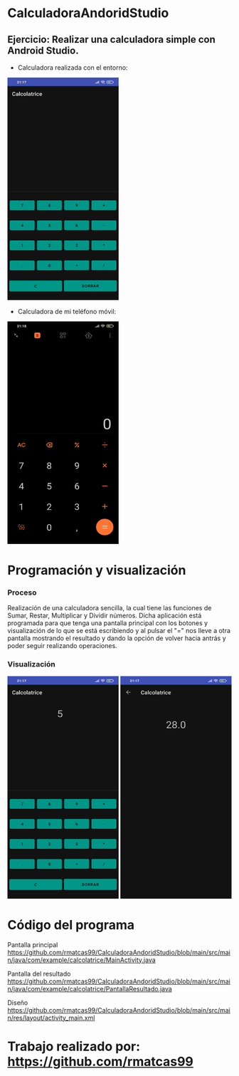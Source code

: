 # CalculadoraAndoridStudio

## Ejercicio: Realizar una calculadora simple con Android Studio.

* Calculadora realizada con el entorno:
<img width="250" height="500" src="https://github.com/rmatcas99/CalculadoraAndoridStudio/blob/main/images/Screenshot_2021-05-07-21-17-20-923_com.example.calcolatrice.jpg"/>

* Calculadora de mi teléfono móvil:
<img width="250" height="500" src="https://github.com/rmatcas99/CalculadoraAndoridStudio/blob/main/images/Screenshot_2021-05-07-21-18-21-259_com.miui.calculator.jpg"/>

# Programación y visualización

### Proceso
Realización de una calculadora sencilla, la cual tiene las funciones de Sumar, Restar, Multiplicar y Dividir números. Dicha aplicación está programada para que tenga una pantalla principal con los botones y visualización de lo que se está escribiendo y al pulsar el "=" nos lleve a otra pantalla mostrando el resultado y dando la opción de volver hacia antrás y poder seguir realizando operaciones.

### Visualización
<img width="250" height="500" src="https://github.com/rmatcas99/CalculadoraAndoridStudio/blob/main/images/Screenshot_2021-05-07-21-17-38-589_com.example.calcolatrice.jpg"/>
<img width="250" height="500" src="https://github.com/rmatcas99/CalculadoraAndoridStudio/blob/main/images/Screenshot_2021-05-07-21-17-50-218_com.example.calcolatrice.jpg"/>

# Código del programa

Pantalla principal https://github.com/rmatcas99/CalculadoraAndoridStudio/blob/main/src/main/java/com/example/calcolatrice/MainActivity.java

Pantalla del resultado https://github.com/rmatcas99/CalculadoraAndoridStudio/blob/main/src/main/java/com/example/calcolatrice/PantallaResultado.java

Diseño https://github.com/rmatcas99/CalculadoraAndoridStudio/blob/main/src/main/res/layout/activity_main.xml

# Trabajo realizado por: https://github.com/rmatcas99
